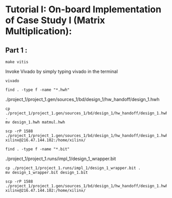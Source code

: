 # Tutorial I: On-board Implementation of Case Study I (Matrix Multiplication): 

## Part 1 : 

```
make vitis
```

Invoke Vivado by simply typing vivado in the terminal
```
vivado
```


```
find . -type f -name "*.hwh"
```
./project_1/project_1.gen/sources_1/bd/design_1/hw_handoff/design_1.hwh

```
cp ./project_1/project_1.gen/sources_1/bd/design_1/hw_handoff/design_1.hwh .
mv design_1.hwh matmul.hwh
```

```
scp -rP 1588 ./project_1/project_1.gen/sources_1/bd/design_1/hw_handoff/design_1.hwh xilinx@216.47.144.102:/home/xilinx/
```

```
find . -type f -name "*.bit"
```
./project_1/project_1.runs/impl_1/design_1_wrapper.bit

```
cp ./project_1/project_1.runs/impl_1/design_1_wrapper.bit .
mv design_1_wrapper.bit design_1.bit
```

```
scp -rP 1588 ./project_1/project_1.gen/sources_1/bd/design_1/hw_handoff/design_1.hwh xilinx@216.47.144.102:/home/xilinx/
```
